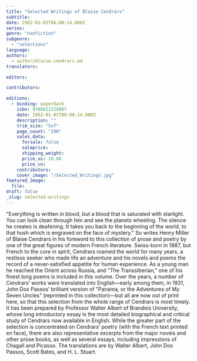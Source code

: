 ```yaml
---
title: "Selected Writings of Blaise Cendrars"
subtitle:
date: 1962-01-01T06:00:14.000Z
series:
genre: "nonfiction"
subgenre:
  - "selections"
language:
authors:
  - author/blaise-cendrars.md
translators:

editors:

contributors:

editions:
  - binding: paperback
    isbn: 9780811218887
    date: 1962-01-01T06:00:14.000Z
    description: ""
    trim_size: "5x7"
    page_count: "290"
    sales_data:
      forsale: false
      saleprice:
      shipping_weight:
      price_us: 18.00
      price_cn:
    contributors:
    cover_image: "/Selected_Writings.jpg"
featured_image:
  file:
draft: false
_slug: selected-writings
---
```


"Everything is written in blood, but a blood that is saturated with starlight. You can look clean through him and see the planets wheeling. The silence he creates is deafening. It takes you back to the beginning of the world, to that hush which is engraved on the face of mystery." So writes Henry Miller of Blaise Cendrars in his foreword to this collection of prose and poetry by one of the great figures of modern French literature. Swiss-born in 1887, but French to the core in spirit, Cendrars roamed the world for many years, a restless seeker who made life an adventure and his novels and poems the record of a never-satisfied appetite for human experience. As a young man he reached the Orient across Russia, and "The Transsiberian," one of his finest long poems is included in this volume. Over the years, a number of Cendrars’ works were translated into English––early among them, in 1931, John Dos Passos’ brilliant version of "Panama, or the Adventures of My Seven Uncles" (reprinted in this collection)––but all are now out of print here, so that this selection from the whole range of Cendrars is most timely. It has been prepared by Professor Walter Albert of Brandeis University, whose long introductory essay is the most detailed biographical and critical study of Cendrars now available in English. While the greater part of the selection is concentrated on Cendrars’ poetry (with the French text printed en face), there are also representative excerpts from the major novels and other prose books, as well as several essays, including impressions of Chagall and Picasso. The translations are by Walter Albert, John Dos Passos, Scott Bates, and H. L. Stuart.

